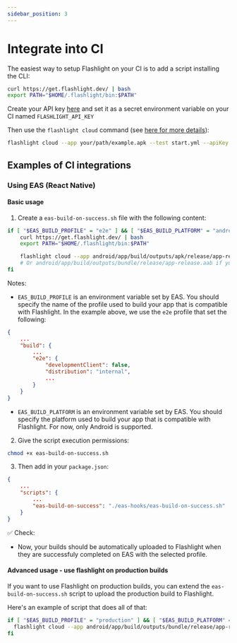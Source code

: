 ```yaml
---
sidebar_position: 3
---
```


# Integrate into CI

The easiest way to setup Flashlight on your CI is to add a script installing the CLI:

```bash
curl https://get.flashlight.dev/ | bash
export PATH="$HOME/.flashlight/bin:$PATH"
```

Create your API key [here](https://app.flashlight.dev/api-key) and set it as a secret environment variable on your CI named `FLASHLIGHT_API_KEY`

Then use the `flashlight cloud` command (see [here for more details](./cli.md)):
```bash
flashlight cloud --app your/path/example.apk --test start.yml --apiKey $FLASHLIGHT_API_KEY
```

## Examples of CI integrations

### Using EAS (React Native)

#### Basic usage

1. Create a `eas-build-on-success.sh` file with the following content:

```bash
if [ "$EAS_BUILD_PROFILE" = "e2e" ] && [ "$EAS_BUILD_PLATFORM" = "android" ]; then
    curl https://get.flashlight.dev/ | bash
    export PATH="$HOME/.flashlight/bin:$PATH"

    flashlight cloud --app android/app/build/outputs/apk/release/app-release.apk --test e2e/test.yml --apiKey $FLASHLIGHT_API_KEY
    # Or android/app/build/outputs/bundle/release/app-release.aab if you are using an aab
fi
```

Notes:
- `EAS_BUILD_PROFILE` is an environment variable set by EAS. You should specify the name of the profile used to build your app that is compatible with Flashlight. In the example above, we use the `e2e` profile that set the following:

```json
{
    ...
    "build": {
        ...
        "e2e": {
            "developmentClient": false,
            "distribution": "internal",
            ...
        }
    }
}
```

- `EAS_BUILD_PLATFORM` is an environment variable set by EAS. You should specify the platform used to build your app that is compatible with Flashlight. For now, only Android is supported.

2. Give the script execution permissions:

```bash
chmod +x eas-build-on-success.sh
```

3. Then add in your `package.json`:

```json
{
    ...
    "scripts": {
        ...
        "eas-build-on-success": "./eas-hooks/eas-build-on-success.sh"
    }
}
```

✅ Check:
- Now, your builds should be automatically uploaded to Flashlight when they are successfuly completed on EAS with the selected profile.

#### Advanced usage - use flashlight on production builds

If you want to use Flashlight on production builds, you can extend the `eas-build-on-success.sh` script to upload the production build to Flashlight.

Here's an example of script that does all of that:

```bash
if [ "$EAS_BUILD_PROFILE" = "production" ] && [ "$EAS_BUILD_PLATFORM" = "android" ]; then
  flashlight cloud --app android/app/build/outputs/bundle/release/app-release.aab --test e2e/test.yml --apiKey $FLASHLIGHT_API_KEY
fi
```